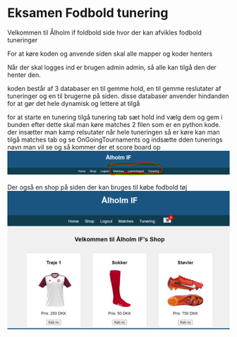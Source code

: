 # Eksamen Fodbold tunering
 
Velkommen til Ålholm if foldbold side hvor der kan afvikles fodbold tuneringer

For at køre koden og anvende siden skal alle mapper og koder henters

Når der skal logges ind er brugen admin admin, så alle kan tilgå den der henter den.

koden består af 3 databaser en til gemme hold, en til gemme reslutater af tuneringer og en til brugerne på siden. disse databaser anvender hindanden for at gør det hele dynamisk
og lettere at tilgå

for at starte en tunering tilgå tunering tab sæt hold ind vælg dem og gem i bunden
efter dette skal man køre matches 2 filen som er en python kode. der insætter man kamp relsutater
når hele tuneringen så er køre kan man tilgå matches tab og se OnGoingTournaments og indsætte 
dden tunerings navn man vil se og så kommer der et score board op
![img.png](img.png)

Der også en shop på siden der kan bruges til købe fodbold tøj
![img_1.png](img_1.png)